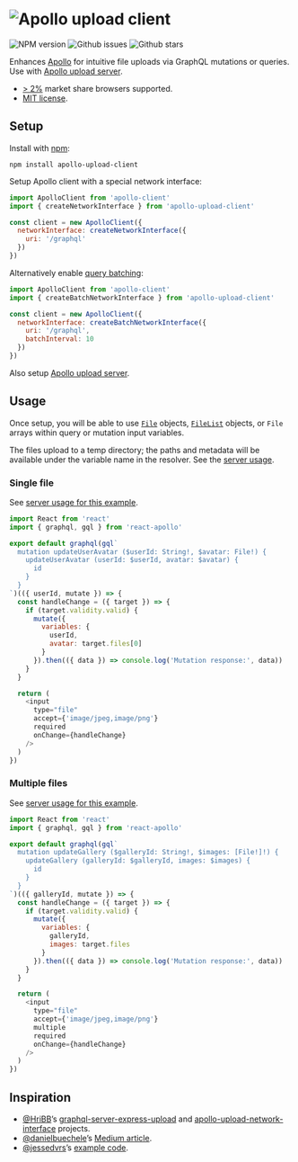 # ![Apollo upload client](https://cdn.rawgit.com/jaydenseric/apollo-upload-client/v4.0.3/apollo-upload-logo.svg)

![NPM version](https://img.shields.io/npm/v/apollo-upload-client.svg?style=flat-square) ![Github issues](https://img.shields.io/github/issues/jaydenseric/apollo-upload-client.svg?style=flat-square) ![Github stars](https://img.shields.io/github/stars/jaydenseric/apollo-upload-client.svg?style=flat-square)

Enhances [Apollo](http://apollodata.com) for intuitive file uploads via GraphQL mutations or queries. Use with [Apollo upload server](https://github.com/jaydenseric/apollo-upload-server).

- [> 2%](http://browserl.ist/?q=%3E+2%25) market share browsers supported.
- [MIT license](https://en.wikipedia.org/wiki/MIT_License).

## Setup

Install with [npm](https://npmjs.com):

```
npm install apollo-upload-client
```

Setup Apollo client with a special network interface:

```js
import ApolloClient from 'apollo-client'
import { createNetworkInterface } from 'apollo-upload-client'

const client = new ApolloClient({
  networkInterface: createNetworkInterface({
    uri: '/graphql'
  })
})
```

Alternatively enable [query batching](http://dev.apollodata.com/core/network.html#query-batching):

```js
import ApolloClient from 'apollo-client'
import { createBatchNetworkInterface } from 'apollo-upload-client'

const client = new ApolloClient({
  networkInterface: createBatchNetworkInterface({
    uri: '/graphql',
    batchInterval: 10
  })
})
```

Also setup [Apollo upload server](https://github.com/jaydenseric/apollo-upload-server).

## Usage

Once setup, you will be able to use [`File`](https://developer.mozilla.org/en/docs/Web/API/File) objects, [`FileList`](https://developer.mozilla.org/en/docs/Web/API/FileList) objects, or `File` arrays within query or mutation input variables.

The files upload to a temp directory; the paths and metadata will be available under the variable name in the resolver. See the [server usage](https://github.com/jaydenseric/apollo-upload-server#usage).

### Single file

See [server usage for this example](https://github.com/jaydenseric/apollo-upload-server#single-file).

```js
import React from 'react'
import { graphql, gql } from 'react-apollo'

export default graphql(gql`
  mutation updateUserAvatar ($userId: String!, $avatar: File!) {
    updateUserAvatar (userId: $userId, avatar: $avatar) {
      id
    }
  }
`)(({ userId, mutate }) => {
  const handleChange = ({ target }) => {
    if (target.validity.valid) {
      mutate({
        variables: {
          userId,
          avatar: target.files[0]
        }
      }).then(({ data }) => console.log('Mutation response:', data))
    }
  }

  return (
    <input
      type="file"
      accept={'image/jpeg,image/png'}
      required
      onChange={handleChange}
    />
  )
})
```

### Multiple files

See [server usage for this example](https://github.com/jaydenseric/apollo-upload-server#multiple-files).

```js
import React from 'react'
import { graphql, gql } from 'react-apollo'

export default graphql(gql`
  mutation updateGallery ($galleryId: String!, $images: [File!]!) {
    updateGallery (galleryId: $galleryId, images: $images) {
      id
    }
  }
`)(({ galleryId, mutate }) => {
  const handleChange = ({ target }) => {
    if (target.validity.valid) {
      mutate({
        variables: {
          galleryId,
          images: target.files
        }
      }).then(({ data }) => console.log('Mutation response:', data))
    }
  }

  return (
    <input
      type="file"
      accept={'image/jpeg,image/png'}
      multiple
      required
      onChange={handleChange}
    />
  )
})
```

## Inspiration

- [@HriBB](https://github.com/HriBB)’s [graphql-server-express-upload](https://github.com/HriBB/graphql-server-express-upload) and [apollo-upload-network-interface](https://github.com/HriBB/apollo-upload-network-interface) projects.
- [@danielbuechele](https://github.com/danielbuechele)’s [Medium article](https://medium.com/@danielbuechele/file-uploads-with-graphql-and-apollo-5502bbf3941e).
- [@jessedvrs](https://github.com/jessedvrs)’s [example code](https://github.com/HriBB/apollo-upload-network-interface/issues/5#issuecomment-280018715).
